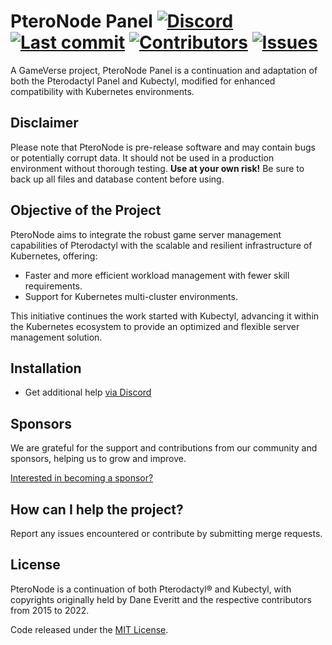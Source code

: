 # PteroNode Panel [![Discord](https://img.shields.io/discord/698794604731826216?label=Discord&logo=Discord&logoColor=white&style=flat-square)](https://discord.com/invite/gameverse) [![Last commit](https://img.shields.io/github/last-commit/GameVerse-App/panel?style=flat-square)](https://github.com/GameVerse-App/panel/commits/develop) [![Contributors](https://img.shields.io/github/contributors/GameVerse-App/panel?style=flat-square)](https://github.com/GameVerse-App/panel/graphs/contributors) [![Issues](https://img.shields.io/github/issues/GameVerse-App/panel?style=flat-square)](https://github.com/GameVerse-App/panel/issues)
A GameVerse project, PteroNode Panel is a continuation and adaptation of both the Pterodactyl Panel and Kubectyl, modified for enhanced compatibility with Kubernetes environments. 

## Disclaimer
Please note that PteroNode is pre-release software and may contain bugs or potentially corrupt data. It should not be used in a production environment without thorough testing. **Use at your own risk!** Be sure to back up all files and database content before using.

## Objective of the Project
PteroNode aims to integrate the robust game server management capabilities of Pterodactyl with the scalable and resilient infrastructure of Kubernetes, offering:
- Faster and more efficient workload management with fewer skill requirements.
- Support for Kubernetes multi-cluster environments.

This initiative continues the work started with Kubectyl, advancing it within the Kubernetes ecosystem to provide an optimized and flexible server management solution.

## Installation

* Get additional help [via Discord](https://discord.com/invite/gameverse)

## Sponsors

We are grateful for the support and contributions from our community and sponsors, helping us to grow and improve.

[Interested in becoming a sponsor?](https://www.buymeacoffee.com/gameverse)

## How can I help the project?

Report any issues encountered or contribute by submitting merge requests.

## License

PteroNode is a continuation of both Pterodactyl® and Kubectyl, with copyrights originally held by Dane Everitt and the respective contributors from 2015 to 2022.

Code released under the [MIT License](https://github.com/GameVerse-App/panel/blob/develop/LICENSE).
